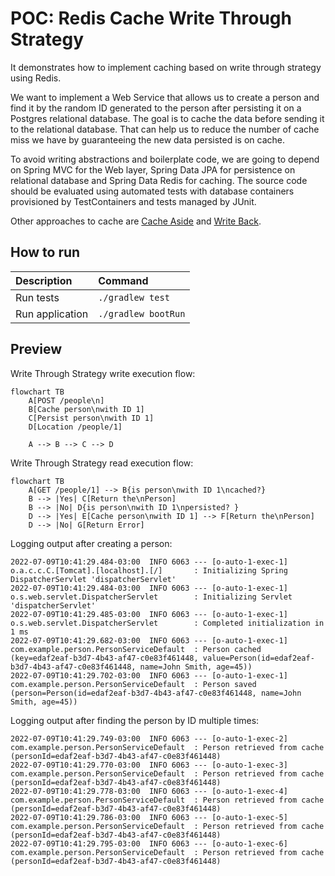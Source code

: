 # POC: Redis Cache Write Through Strategy

It demonstrates how to implement caching based on write through strategy using Redis.

We want to implement a Web Service that allows us to create a person and find it by the random ID generated to the
person after persisting it on a Postgres relational database. The goal is to cache the data before sending it to the
relational database. That can help us to reduce the number of cache miss we have by guaranteeing the new data persisted
is on cache.

To avoid writing abstractions and boilerplate code, we are going to depend on Spring MVC for the Web layer, Spring Data
JPA for persistence on relational database and Spring Data Redis for caching. The source code should be evaluated using
automated tests with database containers provisioned by TestContainers and tests managed by JUnit.

Other approaches to cache are [Cache Aside](https://github.com/lucasvalenteds/poc-redis-cache-aside)
and [Write Back](https://github.com/lucasvalenteds/poc-redis-cache-write-back).

## How to run

| Description     | Command             |
|:----------------|:--------------------|
| Run tests       | `./gradlew test`    |
| Run application | `./gradlew bootRun` |

## Preview

Write Through Strategy write execution flow:

```mermaid
flowchart TB
    A[POST /people\n]
    B[Cache person\nwith ID 1]
    C[Persist person\nwith ID 1]
    D[Location /people/1]
    
    A --> B --> C --> D
```

Write Through Strategy read execution flow:

```mermaid
flowchart TB
    A[GET /people/1] --> B{is person\nwith ID 1\ncached?}
    B --> |Yes| C[Return the\nPerson]
    B --> |No| D{is person\nwith ID 1\npersisted? }
    D --> |Yes| E[Cache person\nwith ID 1] --> F[Return the\nPerson]
    D --> |No| G[Return Error]
```

Logging output after creating a person:

```text
2022-07-09T10:41:29.484-03:00  INFO 6063 --- [o-auto-1-exec-1] o.a.c.c.C.[Tomcat].[localhost].[/]       : Initializing Spring DispatcherServlet 'dispatcherServlet'
2022-07-09T10:41:29.484-03:00  INFO 6063 --- [o-auto-1-exec-1] o.s.web.servlet.DispatcherServlet        : Initializing Servlet 'dispatcherServlet'
2022-07-09T10:41:29.485-03:00  INFO 6063 --- [o-auto-1-exec-1] o.s.web.servlet.DispatcherServlet        : Completed initialization in 1 ms
2022-07-09T10:41:29.682-03:00  INFO 6063 --- [o-auto-1-exec-1] com.example.person.PersonServiceDefault  : Person cached (key=edaf2eaf-b3d7-4b43-af47-c0e83f461448, value=Person(id=edaf2eaf-b3d7-4b43-af47-c0e83f461448, name=John Smith, age=45))
2022-07-09T10:41:29.702-03:00  INFO 6063 --- [o-auto-1-exec-1] com.example.person.PersonServiceDefault  : Person saved (person=Person(id=edaf2eaf-b3d7-4b43-af47-c0e83f461448, name=John Smith, age=45))
```

Logging output after finding the person by ID multiple times:

```text
2022-07-09T10:41:29.749-03:00  INFO 6063 --- [o-auto-1-exec-2] com.example.person.PersonServiceDefault  : Person retrieved from cache (personId=edaf2eaf-b3d7-4b43-af47-c0e83f461448)
2022-07-09T10:41:29.770-03:00  INFO 6063 --- [o-auto-1-exec-3] com.example.person.PersonServiceDefault  : Person retrieved from cache (personId=edaf2eaf-b3d7-4b43-af47-c0e83f461448)
2022-07-09T10:41:29.778-03:00  INFO 6063 --- [o-auto-1-exec-4] com.example.person.PersonServiceDefault  : Person retrieved from cache (personId=edaf2eaf-b3d7-4b43-af47-c0e83f461448)
2022-07-09T10:41:29.786-03:00  INFO 6063 --- [o-auto-1-exec-5] com.example.person.PersonServiceDefault  : Person retrieved from cache (personId=edaf2eaf-b3d7-4b43-af47-c0e83f461448)
2022-07-09T10:41:29.795-03:00  INFO 6063 --- [o-auto-1-exec-6] com.example.person.PersonServiceDefault  : Person retrieved from cache (personId=edaf2eaf-b3d7-4b43-af47-c0e83f461448)
```
